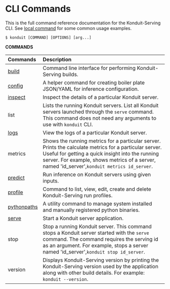 # CLI Commands

This is the full command reference documentation for the Konduit-Serving CLI. See [local command](../../examples/cli/commands/) for some common usage examples.

```text
$ konduit [COMMAND] [OPTIONS] [arg...]
```

**COMMANDS**

| Commands | Description |
| :--- | :--- |
| [build](build-command.md) | Command line interface for performing Konduit-Serving builds. |
| [config](config-command.md) | A helper command for creating boiler plate JSON/YAML for inference configuration. |
| [inspect](inspect-command.md) | Inspect the details of a particular Konduit server. |
| list | Lists the running Konduit servers. List all Konduit servers launched through the `serve` command. This command does not need any arguments to use with `konduit` CLI. |
| [logs](logs-command.md) | View the logs of a particular Konduit server. |
| metrics | Shows the running metrics for a particular server. Prints the calculate metrics for a particular server. Useful for getting a quick insight into the running server. For example, shows metrics of a server, named 'id\_server',`konduit metrics id_server`. |
| [predict](predict-command.md) | Run inference on Konduit servers using given inputs. |
| [profile](profile-command.md) | Command to list, view, edit, create and delete Konduit-Serving run profiles. |
| [pythonpaths](pythonpaths-command.md) | A utility command to manage system installed and manually registered python binaries. |
| [serve](serve-command.md) | Start a Konduit server application. |
| stop | Stop a running Konduit server. This command stops a Konduit server started with the `serve` command. The command requires the serving id as an argument. For example, stops a server named 'id\_server',`konduit stop id_server`. |
| version | Displays Konduit-Serving version by printing the Konduit-Serving version used by the application along with other build details. For example: `konduit --version`. |

